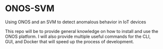# ONOS-SVM
Using ONOS and an SVM to detect anomalous behavior in IoT devices

This repo will be to provide general knowledge on how to install and use the ONOS platform.
I will also provide multiple useful commands for the CLI, GUI, and Docker that will speed up 
the process of development.

